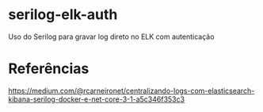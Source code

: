 # serilog-elk-auth
Uso do Serilog para gravar log direto no ELK com autenticação

# Referências

https://medium.com/@rcarneironet/centralizando-logs-com-elasticsearch-kibana-serilog-docker-e-net-core-3-1-a5c346f353c3
